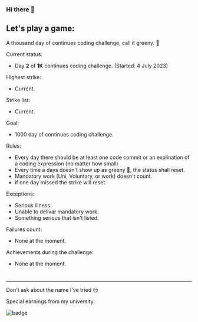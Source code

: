 ### Hi there 👋

## Let's play a game:

A thousand day of continues coding challenge, call it greeny. 🍃

Current status:
 - Day **2** of **1K** continues coding challenge. (Started: 4 July 2023)

Highest strike:
 - Current.

Strike list:
 - Current.

Goal:
 - 1000 day of continues coding challenge.

Rules:
 - Every day there should be at least one code commit or an explination of a coding expression (no matter how small)
 - Every time a days doesn't show up as greeny 🍃, the status shall reset.
 - Mandatory work (Uni, Voluntary, or work) doesn't count.
 - if one day missed the strike will reset.

Exceptions:
 - Serious illness.
 - Unable to delivar mandatory work.
 - Something serious that isn't listed.

Failures count:
 - None at the moment.

Achievements during the challenge:
 - None at the moment.

# 

---
Don't ask about the name I've tried 😒

Special earnings from my university:

![badge]


[badge]: https://custom-icon-badges.herokuapp.com/badge/ADS&AI-1x-orange.svg?logo=goldmedal

<!--
**JouharBirakdar223787/JouharBirakdar223787** is a ✨ _special_ ✨ repository because its `README.md` (this file) appears on your GitHub profile.

Here are some ideas to get you started:

- 🔭 I’m currently working on ...
- 🌱 I’m currently learning ...
- 👯 I’m looking to collaborate on ...
- 🤔 I’m looking for help with ...
- 💬 Ask me about ...
- 📫 How to reach me: ...
- 😄 Pronouns: ...
- ⚡ Fun fact: ...
-->
